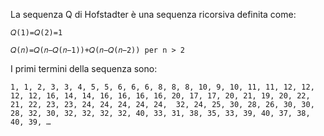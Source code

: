 La sequenza Q di Hofstadter è una sequenza ricorsiva definita come: 

    𝑄(1)=𝑄(2)=1

    𝑄(𝑛)=𝑄(𝑛−𝑄(𝑛−1))+𝑄(𝑛−𝑄(𝑛−2)) per n > 2

I primi termini della sequenza sono:

    1, 1, 2, 3, 3, 4, 5, 5, 6, 6, 6, 8, 8, 8, 10, 9, 10, 11, 11, 12, 12, 12, 12, 16, 14, 14, 16, 16, 16, 16, 20, 17, 17, 20, 21, 19, 20, 22, 21, 22, 23, 23, 24, 24, 24, 24, 24,  32, 24, 25, 30, 28, 26, 30, 30, 28, 32, 30, 32, 32, 32, 32, 40, 33, 31, 38, 35, 33, 39, 40, 37, 38, 40, 39, …
